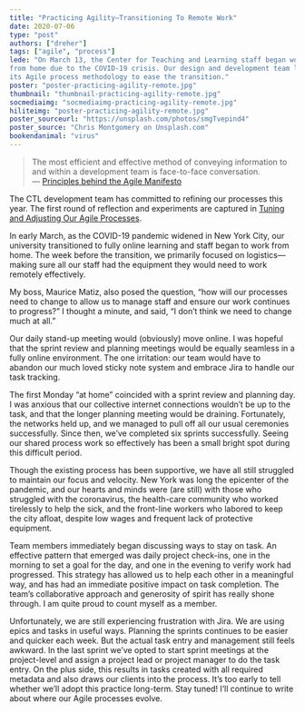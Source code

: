 ```yaml
---
title: "Practicing Agility—Transitioning To Remote Work"
date: 2020-07-06
type: "post"
authors: ["dreher"]
tags: ["agile", "process"]
lede: "On March 13, the Center for Teaching and Learning staff began working
from home due to the COVID-19 crisis. Our design and development team leveraged
its Agile process methodology to ease the transition."
poster: "poster-practicing-agility-remote.jpg"
thumbnail: "thumbnail-practicing-agility-remote.jpg"
socmediaimg: "socmediaimg-practicing-agility-remote.jpg"
hiliteimg: "poster-practicing-agility-remote.jpg"
poster_sourceurl: "https://unsplash.com/photos/smgTvepind4"
poster_source: "Chris Montgomery on Unsplash.com"
bookendanimal: "virus"
---
```


> The most efficient and effective method of conveying information to and 
within a development team is face-to-face conversation.  
  &mdash;
  [Principles behind the Agile Manifesto](https://agilemanifesto.org/principles.html)

The CTL development team has committed to refining our processes this
year. The first round of reflection and experiments are captured in 
[Tuning and Adjusting Our Agile Processes](/articles/practicing-agility/).

In early March, as the COVID-19 pandemic widened in New York City, our
university transitioned to fully online learning and staff began to work from
home. The week before the transition, we primarily focused on logistics—making
sure all our staff had the equipment they would need to work remotely
effectively.

My boss, Maurice Matiz, also posed the question, “how will our processes need
to change to allow us to manage staff and ensure our work continues to
progress?” I thought a minute, and said, “I don’t think we need to change much
at all.”

Our daily stand-up meeting would (obviously) move online. I was hopeful that
the sprint review and planning meetings would be equally seamless in a fully
online environment. The one irritation: our team would have to abandon our much
loved sticky note system and embrace Jira to handle our task tracking.

The first Monday “at home” coincided with a sprint review and planning day. I
was anxious that our collective internet connections wouldn’t be up to the
task, and that the longer planning meeting would be draining. Fortunately, the
networks held up, and we managed to pull off all our usual ceremonies
successfully. Since then, we’ve completed six sprints successfully. Seeing our
shared process work so effectively has been a small bright spot during this
difficult period.

Though the existing process has been supportive, we have all still struggled to
maintain our focus and velocity. New York was long the epicenter of the
pandemic, and our hearts and minds were (are still) with those who struggled
with the coronavirus, the health-care community who worked tirelessly to help
the sick, and the front-line workers who labored to keep the city afloat,
despite low wages and frequent lack of protective equipment.

Team members immediately began discussing ways to stay on task. An effective
pattern that emerged was daily project check-ins, one in the morning to set a
goal for the day, and one in the evening to verify work had progressed. This
strategy has allowed us to help each other in a meaningful way, and has had an
immediate positive impact on task completion. The team’s collaborative approach
and generosity of spirit has really shone through. I am quite proud to count
myself as a member.

Unfortunately, we are still experiencing frustration with Jira. We are using
epics and tasks in useful ways. Planning the sprints continues to be easier and
quicker each week. But the actual task entry and management still feels
awkward. In the last sprint we’ve opted to start sprint meetings at the
project-level and assign a project lead or project manager to do the task
entry. On the plus side, this results in tasks created with all required
metadata and also draws our clients into the process. It’s too early to tell
whether we’ll adopt this practice long-term. Stay tuned! I’ll continue to write
about where our Agile processes evolve.
